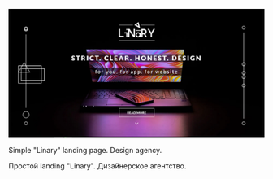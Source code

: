 ![previev](previev.png)

Simple "Linary" landing page. Design agency.

Простой landing "Linary". Дизайнерское агентство.
